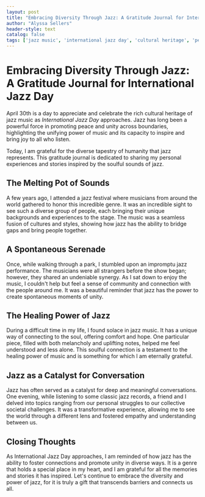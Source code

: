 ```yaml
---
layout: post
title: "Embracing Diversity Through Jazz: A Gratitude Journal for International Jazz Day"
author: "Alyssa Sellers"
header-style: text
catalog: false
tags: ['jazz music', 'international jazz day', 'cultural heritage', 'peace', 'unity', 'unifying power', 'gratitude journal']
---
```


# Embracing Diversity Through Jazz: A Gratitude Journal for International Jazz Day

April 30th is a day to appreciate and celebrate the rich cultural heritage of jazz music as *International Jazz Day* approaches. Jazz has long been a powerful force in promoting peace and unity across boundaries, highlighting the unifying power of music and its capacity to inspire and bring joy to all who listen.

Today, I am grateful for the diverse tapestry of humanity that jazz represents. This gratitude journal is dedicated to sharing my personal experiences and stories inspired by the soulful sounds of jazz.

## The Melting Pot of Sounds

A few years ago, I attended a jazz festival where musicians from around the world gathered to honor this incredible genre. It was an incredible sight to see such a diverse group of people, each bringing their unique backgrounds and experiences to the stage. The music was a seamless fusion of cultures and styles, showing how jazz has the ability to bridge gaps and bring people together.

## A Spontaneous Serenade

Once, while walking through a park, I stumbled upon an impromptu jazz performance. The musicians were all strangers before the show began; however, they shared an undeniable synergy. As I sat down to enjoy the music, I couldn't help but feel a sense of community and connection with the people around me. It was a beautiful reminder that jazz has the power to create spontaneous moments of unity.

## The Healing Power of Jazz

During a difficult time in my life, I found solace in jazz music. It has a unique way of connecting to the soul, offering comfort and hope. One particular piece, filled with both melancholy and uplifting notes, helped me feel understood and less alone. This soulful connection is a testament to the healing power of music and is something for which I am eternally grateful.

## Jazz as a Catalyst for Conversation

Jazz has often served as a catalyst for deep and meaningful conversations. One evening, while listening to some classic jazz records, a friend and I delved into topics ranging from our personal struggles to our collective societal challenges. It was a transformative experience, allowing me to see the world through a different lens and fostered empathy and understanding between us.

## Closing Thoughts

As International Jazz Day approaches, I am reminded of how jazz has the ability to foster connections and promote unity in diverse ways. It is a genre that holds a special place in my heart, and I am grateful for all the memories and stories it has inspired. Let's continue to embrace the diversity and power of jazz, for it is truly a gift that transcends barriers and connects us all.
